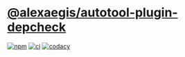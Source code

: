 # [@alexaegis/autotool-plugin-depcheck](https://github.com/AlexAegis/js-tooling/tree/master/packages/autotool-plugin-depcheck)

[![npm](https://img.shields.io/npm/v/@alexaegis/autotool-plugin-depcheck/latest)](https://www.npmjs.com/package/@alexaegis/autotool-plugin-depcheck)
[![ci](https://github.com/AlexAegis/js-tooling/actions/workflows/cicd.yml/badge.svg)](https://github.com/AlexAegis/js-tooling/actions/workflows/cicd.yml)
[![codacy](https://app.codacy.com/project/badge/Grade/7939332dc9454dc1b0529e720ff902e6)](https://www.codacy.com/gh/AlexAegis/js-tooling/dashboard?utm_source=github.com&utm_medium=referral&utm_content=AlexAegis/js-tooling&utm_campaign=Badge_Grade)
